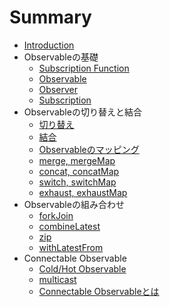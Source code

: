 # Summary

* [Introduction](README.md)
* Observableの基礎
    * [Subscription Function](foundation/subscription-function.md)
    * [Observable](foundation/observable.md)
    * [Observer](foundation/observer.md)
    * [Subscription](foundation/subscription.md)
* Observableの切り替えと結合
    * [切り替え](switching-and-concatenation/observable-switching.md)
    * [結合](switching-and-concatenation/observable-concatenation.md)
    * [Observableのマッピング](switching-and-concatenation/observable-mapping.md)
    * [merge, mergeMap](switching-and-concatenation/rxjs-merge-mergeMap.md)
    * [concat, concatMap](switching-and-concatenation/rxjs-concat-concatMap.md)
    * [switch, switchMap](switching-and-concatenation/rxjs-switch-switchMap.md)
    * [exhaust, exhaustMap](switching-and-concatenation/rxjs-exhaust-exhaustMap.md)
* Observableの組み合わせ
    * [forkJoin](combining/forkJoin.md)
    * [combineLatest](combining/combineLatest.md)
    * [zip](combining/zip.md)
    * [withLatestFrom](combining/withLatestFrom.md)
* Connectable Observable
    * [Cold/Hot Observable](connectable-observable/hot-cold-observable.md)
    * [multicast](connectable-observable/multicast.md)
    * [Connectable Observableとは](connectable-observable/multicast.md)

